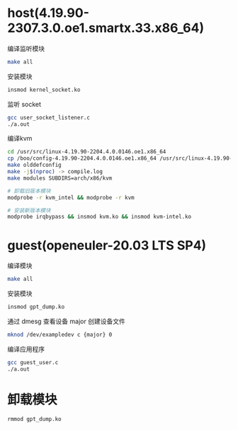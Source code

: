 # host(4.19.90-2307.3.0.oe1.smartx.33.x86_64)
编译监听模块
```bash
make all
```

安装模块
```bash
insmod kernel_socket.ko
```

监听 socket
```bash
gcc user_socket_listener.c
./a.out
```

编译kvm
```bash
cd /usr/src/linux-4.19.90-2204.4.0.0146.oe1.x86_64
cp /boo/config-4.19.90-2204.4.0.0146.oe1.x86_64 /usr/src/linux-4.19.90-2204.4.0.0146.oe1.x86_64/.config
make olddefconfig
make -j$(nproc) -> compile.log
make modules SUBDIRS=arch/x86/kvm

# 卸载旧版本模块
modprobe -r kvm_intel && modprobe -r kvm

# 安装新版本模块
modprobe irqbypass && insmod kvm.ko && insmod kvm-intel.ko
```

# guest(openeuler-20.03 LTS SP4)
编译模块
```bash
make all
```

安装模块
```bash
insmod gpt_dump.ko
```

通过 dmesg 查看设备 major 
创建设备文件
```bash
mknod /dev/exampledev c {major} 0
```

编译应用程序
```bash
gcc guest_user.c
./a.out
```

# 卸载模块
```bash
rmmod gpt_dump.ko
```
